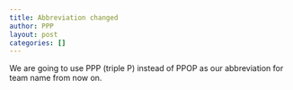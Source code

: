 ```yaml
---
title: Abbreviation changed
author: PPP
layout: post
categories: []
---
```

We are going to use PPP (triple P) instead of PPOP as our abbreviation for team name from now on.